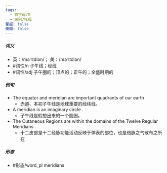 ```yaml
---
tags:
  - 首字母/M
  - 级别/托福
掌握: false
模糊: false
---
```

##### 词义
- 英：/məˈrɪdiən/； 美：/məˈrɪdiən/
- #词性/n  子午线；经线
- #词性/adj  子午圈的；顶点的；正午的；全盛时期的
##### 例句
- The equator and meridian are important quadrants of our earth .
	- 赤道、本初子午线是地球重要的经纬线。
- A meridian is an imaginary circle .
	- 子午线是假想出来的一个圆圈。
- The Cutaneous Regions are within the domains of the Twelve Regular Meridians .
	- 十二皮部是十二经脉功能活动反映于体表的部位，也是络脉之气散布之所在
##### 形态
- #形态/word_pl meridians
